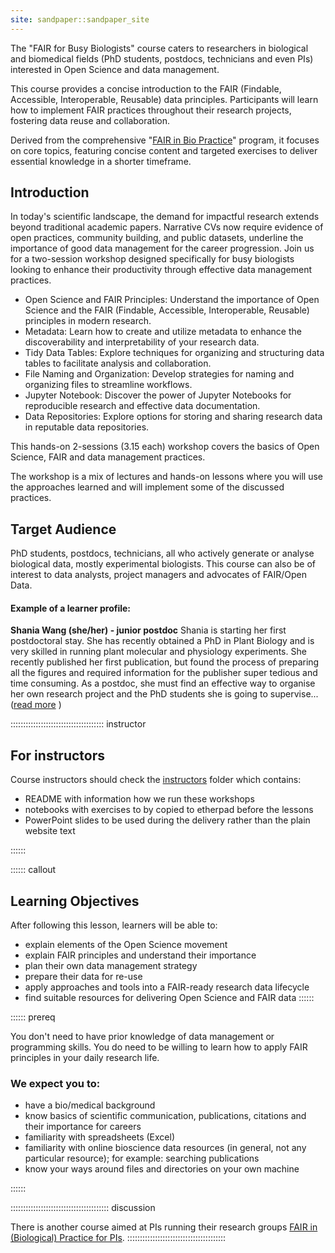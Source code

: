 ```yaml
---
site: sandpaper::sandpaper_site
---
```


The "FAIR for Busy Biologists" course caters to researchers in biological and biomedical fields (PhD students, postdocs, technicians and even PIs) interested in Open Science and data management.

This course provides a concise introduction to the FAIR (Findable, Accessible, Interoperable, Reusable) data principles.  Participants will learn how to implement FAIR practices throughout their research projects, fostering data reuse and collaboration.


Derived from the comprehensive "[FAIR in Bio Practice](https://carpentries-incubator.github.io/fair-bio-practice/)" program, it focuses on core topics, featuring concise content and targeted exercises to deliver essential knowledge in a shorter timeframe.

## Introduction

In today's scientific landscape, the demand for impactful research extends beyond traditional academic papers. Narrative CVs now require evidence of open practices, community building, and public datasets, underline the importance of good data management for the career progression. Join us for a two-session workshop designed specifically for busy biologists looking to enhance their productivity through effective data management practices.

- Open Science and FAIR Principles: Understand the importance of Open Science and the FAIR (Findable, Accessible, Interoperable, Reusable) principles in modern research.
- Metadata: Learn how to create and utilize metadata to enhance the discoverability and interpretability of your research data.
- Tidy Data Tables: Explore techniques for organizing and structuring data tables to facilitate analysis and collaboration.
- File Naming and Organization: Develop strategies for naming and organizing files to streamline workflows.
- Jupyter Notebook: Discover the power of Jupyter Notebooks for reproducible research and effective data documentation.
- Data Repositories: Explore options for storing and sharing research data in reputable data repositories.



This hands-on 2-sessions (3.15 each) workshop covers the basics of Open Science, FAIR and data management practices. 

The workshop is a mix of lectures and hands-on lessons where you will use the approaches learned and will implement some of the discussed practices. 

## Target Audience

PhD students, postdocs, technicians, all who actively generate or analyse biological data, mostly experimental biologists. 
This course can also be of interest to data analysts, project managers and advocates of FAIR/Open Data.

#### Example of a learner profile:

**Shania Wang (she/her) - junior postdoc**
Shania is starting her first postdoctoral stay. She has recently obtained a PhD in Plant Biology and is very skilled in running plant molecular and physiology experiments. She recently published her first publication, but found the process of preparing all the figures and required information for the publisher super tedious and time consuming. As a postdoc, she must find an effective way to organise her own research project and the PhD students she is going to supervise...([read more](./profiles) ) 


::::::::::::::::::::::::::::::::::::: instructor  

## For instructors

Course instructors should check the [instructors](https://github.com/carpentries-incubator/fair-for-busy-biologists/tree/main/instructors) folder which contains:

* README with information how we run these workshops
* notebooks with exercises to by copied to etherpad before the lessons
* PowerPoint slides to be used during the delivery rather than the plain website text

::::::

:::::: callout
## Learning Objectives

 After following this lesson, learners will be able to:

 * explain elements of the Open Science movement
 * explain FAIR principles and understand their importance 
 * plan their own data management strategy
 * prepare their data for re-use
 * apply approaches and tools into a FAIR-ready research data lifecycle
 * find suitable resources for delivering Open Science and FAIR data
:::::: 



:::::: prereq

 You don't need to have prior knowledge of data management or programming skills.
 You do need to be willing to learn how to apply FAIR principles in your daily research life.
 
### We expect you to:

 * have a bio/medical background
 * know basics of scientific communication, publications, citations and their importance for careers
 * familiarity with spreadsheets (Excel)
 * familiarity with online bioscience data resources (in general, not any particular resource); for example: searching publications
 * know your ways around files and directories on your own machine 
 
:::::: 
  
::::::::::::::::::::::::::::::::::::::: discussion

There is another course aimed at PIs running their research groups 
[FAIR in (Biological) Practice for PIs](https://carpentries-incubator.github.io/fair-for-leaders/). 
::::::::::::::::::::::::::::::::::::::: 
  

[workbench]: https://carpentries.github.io/sandpaper-docs

